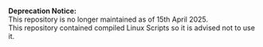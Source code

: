 
 <div>
 <strong align="center" > Deprecation Notice:</strong><br> </h1>
    This repository is no longer maintained as of 15th April 2025. <br>
    This repository contained compiled Linux Scripts so it is advised not to use it.
</div>
